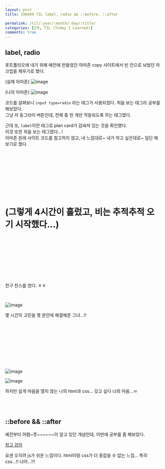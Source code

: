 ```yaml
---
layout: post
title: 190409 TIL label, radio && ::before, ::after

permalink: /til/:year/:month/:day/:title/
categories: [1막, TIL (Today I Learned)]
comments: true
---
```


## **label, radio**

포트폴리오에 내기 위해 예전에 만들었던 아마존 copy 사이트에서 빈 칸으로 놔뒀던 마크업을 채우기로 했다.

(실제 아마존)
![image](https://user-images.githubusercontent.com/40848630/55857650-9e4d2500-5ba8-11e9-8f7e-01ef736ac5c4.png)

(나의 아마존)
![image](https://user-images.githubusercontent.com/40848630/55857691-c177d480-5ba8-11e9-9309-1118f0b1ab7d.png)

코드를 살펴보니 `input type=radio` 라는 태그가 사용되었다. 
처음 보는 태그라 공부를 해보았다.  
그냥 저 동그라미 버튼인데, 전체 중 한 개만 작동되도록 하는 태그였다. 

근데 또, `label`이란 태그로 plan card가 감싸져 있는 것을 확인했다.  
이것 또한 처음 보는 태그였다...!  
아마존 원래 사이트 코드를 참고하지 않고, 내 느낌대로~ 내가 하고 싶은대로~ 일단 해보기로 했다.

<br/>
<br/>
<br/>
<br/>
<br/>
<br/>
<br/>
<br/>



# **(그렇게 4시간이 흘렀고, 비는 추적추적 오기 시작했다...)**

<br/>
<br/>
<br/>
<br/>
<br/>
<br/>
<br/>
<br/>
  
   

친구 찬스를 썼다. ㅎㅎ

<br/>

![image](https://user-images.githubusercontent.com/40848630/55858520-dbb2b200-5baa-11e9-9149-7b8a019280c9.png)

몇 시간의 고민을 몇 분안에 해결해준 그녀...!! 

<br/>
<br/>
<br/>
<br/>
<br/>
<br/>
<br/>
<br/>

![image](https://user-images.githubusercontent.com/40848630/55858562-fbe27100-5baa-11e9-9fe2-0eb9275120d6.png)

![image](https://user-images.githubusercontent.com/40848630/55858591-0e5caa80-5bab-11e9-8ea8-b28fa1f72ece.png)

하지만 쉽게 마음을 열지 않는 나의 html과 css...
갖고 싶다 너희 마음...ㅠ 

<br/>
<br/>


## **::before && ::after**
예전부터 어렴~풋~~~~~~이 알고 있던 개념인데, 이번에 공부를 좀 해보았다.

[참고 강의](https://www.youtube.com/watch?v=wTUMrLAbREo)

요샌 오히려 js가 쉬운 느낌이다.
html이랑 css가 더 종잡을 수 없는 느낌...
특히 css...!! 너어...!!! 
